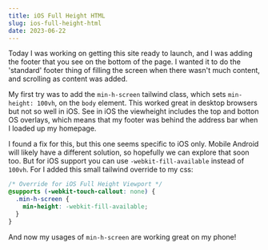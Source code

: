 ```yaml
---
title: iOS Full Height HTML
slug: ios-full-height-html
date: 2023-06-22
---
```


Today I was working on getting this site ready to launch, and I was adding the
footer that you see on the bottom of the page. I wanted it to do the 'standard' footer
thing of filling the screen when there wasn't much content, and scrolling
as content was added.

My first try was to add the `min-h-screen` tailwind class, which sets `min-height: 100vh`,
on the `body` element.
This worked great in desktop browsers but not so well in iOS. See in iOS the viewheight includes
the top and botton OS overlays, which means that my footer was behind the address bar when I loaded up my homepage.

I found a fix for this, but this one seems specific to iOS only. Mobile Android will likely have a
different solution, so hopefully we can explore that soon too. But for iOS support you can use
`-webkit-fill-available` instead of `100vh`. For I added this small tailwind override to my css:

```css
/* Override for iOS Full Height Viewport */
@supports (-webkit-touch-callout: none) {
  .min-h-screen {
    min-height: -webkit-fill-available;
  }
}
```

And now my usages of `min-h-screen` are working great on my phone!
